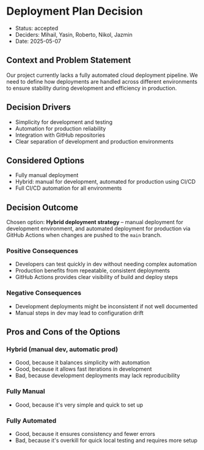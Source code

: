 # Deployment Plan Decision
* Status: accepted
* Deciders: Mihail, Yasin, Roberto, Nikol, Jazmin
* Date: 2025-05-07

## Context and Problem Statement

Our project currently lacks a fully automated cloud deployment pipeline. We need to define how deployments are handled across different environments to ensure stability during development and efficiency in production.

## Decision Drivers

* Simplicity for development and testing
* Automation for production reliability
* Integration with GitHub repositories
* Clear separation of development and production environments

## Considered Options

* Fully manual deployment
* Hybrid: manual for development, automated for production using CI/CD
* Full CI/CD automation for all environments

## Decision Outcome

Chosen option: **Hybrid deployment strategy** – manual deployment for development environment, and automated deployment for production via GitHub Actions when changes are pushed to the `main` branch.

### Positive Consequences

* Developers can test quickly in dev without needing complex automation
* Production benefits from repeatable, consistent deployments
* GitHub Actions provides clear visibility of build and deploy steps

### Negative Consequences

* Development deployments might be inconsistent if not well documented
* Manual steps in dev may lead to configuration drift

## Pros and Cons of the Options

### Hybrid (manual dev, automatic prod)

* Good, because it balances simplicity with automation
* Good, because it allows fast iterations in development
* Bad, because development deployments may lack reproducibility

### Fully Manual

* Good, because it's very simple and quick to set up

### Fully Automated

* Good, because it ensures consistency and fewer errors
* Bad, because it's overkill for quick local testing and requires more setup